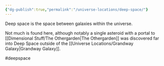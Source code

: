 ```yaml
---
{"dg-publish":true,"permalink":"/universe-locations/deep-space/"}
---
```


Deep space is the space between galaxies within the universe.

Not much is found here, although notably a single asteroid with a portal to [[Dimensional Stuff/The Othergarden\|The Othergarden]] was discovered far into Deep Space outside of the [[Universe Locations/Grandway Galaxy\|Grandway Galaxy]].

#deepspace